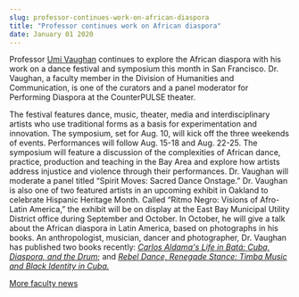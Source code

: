 ```yaml
---
slug: professor-continues-work-on-african-diaspora
title: "Professor continues work on African diaspora"
date: January 01 2020
---
```


 
<p>
  Professor <a href="https://umiart.com/">Umi Vaughan</a> continues to explore
  the African diaspora with his work on a dance festival and symposium this
  month in San Francisco. Dr. Vaughan, a faculty member in the Division of
  Humanities and Communication, is one of the curators and a panel moderator for
  Performing Diaspora at the CounterPULSE theater.
</p>
<p>
  The festival features dance, music, theater, media and interdisciplinary
  artists who use traditional forms as a basis for experimentation and
  innovation. The symposium, set for Aug. 10, will kick off the three weekends
  of events. Performances will follow Aug. 15-18 and Aug. 22-25. The symposium
  will feature a discussion of the complexities of African dance, practice,
  production and teaching in the Bay Area and explore how artists address
  injustice and violence through their performances. Dr. Vaughan will moderate a
  panel titled “Spirit Moves: Sacred Dance Onstage.” Dr. Vaughan is also one of
  two featured artists in an upcoming exhibit in Oakland to celebrate Hispanic
  Heritage Month. Called “Ritmo Negro: Visions of Afro-Latin America,” the
  exhibit will be on display at the East Bay Municipal Utility District office
  during September and October. In October, he will give a talk about the
  African diaspora in Latin America, based on photographs in his books. An
  anthropologist, musician, dancer and photographer, Dr. Vaughan has published
  two books recently:
  <em
    ><a
      href="https://news.csumb.edu/news/2012/mar/15/new-book-traces-history-batá-drumming"
      >Carlos Aldama's Life in Batá: Cuba, Diaspora, and the Drum</a
    ></em
  >; and
  <a
    href="https://news.csumb.edu/news/2012/oct/4/new-book-explores-notion-afro-cuba"
    ><em
      >Rebel Dance, Renegade Stance: Timba Music and Black Identity in Cuba.</em
    ></a
  >
</p>
<p>
  <a href="https://news.csumb.edu/news/2013/jan/31/faculty-highlights"
    >More faculty news</a
  >
</p>
 
